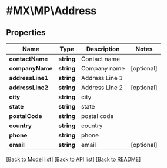 # #MX\MP\Address

## Properties

Name | Type | Description | Notes
------------ | ------------- | ------------- | -------------
**contactName** | **string** | Contact name |
**companyName** | **string** | Company name | [optional]
**addressLine1** | **string** | Address Line 1 |
**addressLine2** | **string** | Address Line 2 | [optional]
**city** | **string** | city |
**state** | **string** | state |
**postalCode** | **string** | postal code |
**country** | **string** | country |
**phone** | **string** | phone |
**email** | **string** | email | [optional]


[[Back to Model list]](../) [[Back to API list]](../../Api/MX/MP) [[Back to README]](../../README.md)
